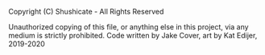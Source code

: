 Copyright (C) Shushicate - All Rights Reserved

Unauthorized copying of this file, or anything else in this project, via any medium is strictly prohibited. Code written by Jake Cover, art by Kat Edijer, 2019-2020
